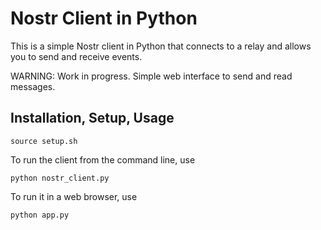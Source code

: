 # Nostr Client in Python

This is a simple Nostr client in Python that connects to a relay and allows you to send and receive events.

WARNING: Work in progress. Simple web interface to send and read messages.

## Installation, Setup, Usage

```
source setup.sh
```

To run the client from the command line, use
```
python nostr_client.py
```

To run it in a web browser, use
```
python app.py
```

